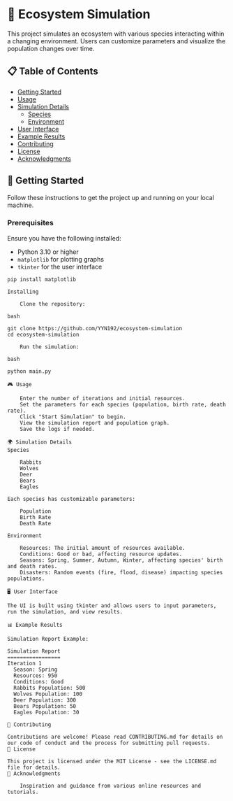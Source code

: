 # 🌿 Ecosystem Simulation

This project simulates an ecosystem with various species interacting within a changing environment. Users can customize parameters and visualize the population changes over time.

## 📋 Table of Contents

- [Getting Started](#getting-started)
- [Usage](#usage)
- [Simulation Details](#simulation-details)
  - [Species](#species)
  - [Environment](#environment)
- [User Interface](#user-interface)
- [Example Results](#example-results)
- [Contributing](#contributing)
- [License](#license)
- [Acknowledgments](#acknowledgments)

## 🚀 Getting Started

Follow these instructions to get the project up and running on your local machine.

### Prerequisites

Ensure you have the following installed:

- Python 3.10 or higher
- `matplotlib` for plotting graphs
- `tkinter` for the user interface

```
pip install matplotlib

Installing

    Clone the repository:

bash

git clone https://github.com/YYN192/ecosystem-simulation
cd ecosystem-simulation

    Run the simulation:

bash

python main.py

🎮 Usage

    Enter the number of iterations and initial resources.
    Set the parameters for each species (population, birth rate, death rate).
    Click "Start Simulation" to begin.
    View the simulation report and population graph.
    Save the logs if needed.

🌍 Simulation Details
Species

    Rabbits
    Wolves
    Deer
    Bears
    Eagles

Each species has customizable parameters:

    Population
    Birth Rate
    Death Rate

Environment

    Resources: The initial amount of resources available.
    Conditions: Good or bad, affecting resource updates.
    Seasons: Spring, Summer, Autumn, Winter, affecting species' birth and death rates.
    Disasters: Random events (fire, flood, disease) impacting species populations.

🖥️ User Interface

The UI is built using tkinter and allows users to input parameters, run the simulation, and view results.

📊 Example Results

Simulation Report Example:

Simulation Report
=================
Iteration 1
  Season: Spring
  Resources: 950
  Conditions: Good
  Rabbits Population: 500
  Wolves Population: 100
  Deer Population: 300
  Bears Population: 50
  Eagles Population: 30

🤝 Contributing

Contributions are welcome! Please read CONTRIBUTING.md for details on our code of conduct and the process for submitting pull requests.
📜 License

This project is licensed under the MIT License - see the LICENSE.md file for details.
🙏 Acknowledgments

    Inspiration and guidance from various online resources and tutorials.

